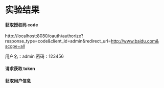 # 实验结果  
#### 获取授权码 code  
http://localhost:8080/oauth/authorize?response_type=code&client_id=admin&redirect_url=http://www.baidu.com&scope=all  

用户名：admin
密码：123456  

#### 请求获取 token  

#### 获取用户信息  


